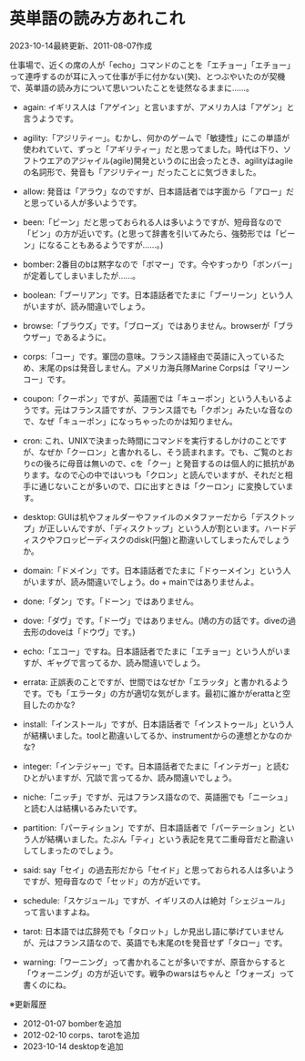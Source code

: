 # 英単語の読み方あれこれ

2023-10-14最終更新、2011-08-07作成

仕事場で、近くの席の人が「echo」コマンドのことを「エチョー」「エチョー」って連呼するのが耳に入って仕事が手に付かない(笑)、とつぶやいたのが契機で、英単語の読み方について思いついたことを徒然なるままに……。

- again: イギリス人は「アゲイン」と言いますが、アメリカ人は「アゲン」と言うようです。

- agility:「アジリティー」。むかし、何かのゲームで「敏捷性」にこの単語が使われていて、ずっと「アギリティー」だと思ってました。時代は下り、ソフトウエアのアジャイル(agile)開発というのに出会ったとき、agilityはagileの名詞形で、発音も「アジリティー」だったことに気づきました。

- allow: 発音は「アラウ」なのですが、日本語話者では字面から「アロー」だと思っている人が多いようです。

- been:「ビーン」だと思っておられる人は多いようですが、短母音なので「ビン」の方が近いです。(と思って辞書を引いてみたら、強勢形では「ビーン」になることもあるようですが……。)

- bomber: 2番目のbは黙字なので「ボマー」です。今やすっかり「ボンバー」が定着してしまいましたが……。

- boolean:「ブーリアン」です。日本語話者でたまに「ブーリーン」という人がいますが、読み間違いでしょう。

- browse:「ブラウズ」です。「ブローズ」ではありません。browserが「ブラウザー」であるように。

- corps:「コー」です。軍団の意味。フランス語経由で英語に入っているため、末尾のpsは発音しません。アメリカ海兵隊Marine Corpsは「マリーンコー」です。

- coupon:「クーポン」ですが、英語圏では「キューポン」という人もいるようです。元はフランス語ですが、フランス語でも「クポン」みたいな音なので、なぜ「キューポン」になっちゃったのかは知りません。

- cron: これ、UNIXで決まった時間にコマンドを実行するしかけのことですが、なぜか「クーロン」と書かれるし、そう読まれます。でも、ご覧のとおりcの後ろに母音は無いので、cを「クー」と発音するのは個人的に抵抗があります。なので心の中ではいつも「クロン」と読んでいますが、それだと相手に通じないことが多いので、口に出すときは「クーロン」に変換しています。

- desktop: GUIは机やフォルダーやファイルのメタファーだから「デスクトップ」が正しいんですが、「ディスクトップ」という人が割といます。ハードディスクやフロッピーディスクのdisk(円盤)と勘違いしてしまったんでしょうか。

- domain:「ドメイン」です。日本語話者でたまに「ドゥーメイン」という人がいますが、読み間違いでしょう。do + mainではありませんよ。

- done:「ダン」です。「ドーン」ではありません。

- dove:「ダヴ」です。「ドーヴ」ではありません。(鳩の方の話です。diveの過去形のdoveは「ドウヴ」です。)

- echo:「エコー」ですね。日本語話者でたまに「エチョー」という人がいますが、ギャグで言ってるか、読み間違いでしょう。

- errata: 正誤表のことですが、世間ではなぜか「エラッタ」と書かれるようです。でも「エラータ」の方が適切な気がします。最初に誰かがerattaと空目したのかな?

- install:「インストール」ですが、日本語話者で「インストゥール」という人が結構いました。toolと勘違いしてるか、instrumentからの連想とかなのかな?

- integer:「インテジャー」です。日本語話者でたまに「インテガー」と読むひとがいますが、冗談で言ってるか、読み間違いでしょう。

- niche:「ニッチ」ですが、元はフランス語なので、英語圏でも「ニーシュ」と読む人は結構いるみたいです。

- partition:「パーティション」ですが、日本語話者で「パーテーション」という人が結構いました。たぶん「ティ」という表記を見て二重母音だと勘違いしてしまったのでしょう。

- said: say「セイ」の過去形だから「セイド」と思っておられる人は多いようですが、短母音なので「セッド」の方が近いです。

- schedule:「スケジュール」ですが、イギリスの人は絶対「シェジュール」って言いますよね。

- tarot: 日本語では広辞苑でも「タロット」しか見出し語に挙げていませんが、元はフランス語なので、英語でも末尾のtを発音せず「タロー」です。

- warning:「ワーニング」って書かれることが多いですが、原音からすると「ウォーニング」の方が近いです。戦争のwarsはちゃんと「ウォーズ」って書くのにね。

※更新履歴

- 2012-01-07 bomberを追加
- 2012-02-10 corps、tarotを追加
- 2023-10-14 desktopを追加
